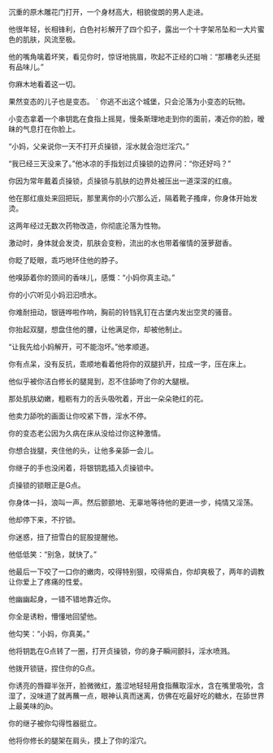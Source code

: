 
沉重的原木雕花门打开，一个身材高大，相貌俊朗的男人走进。

他很年轻，长相锋利，白色衬衫解开了四个扣子，露出一个十字架吊坠和一大片蜜色的肌肤，风流至极。

他的嘴角噙着坏笑，看见你时，惊讶地挑眉，吹起不正经的口哨：“那糟老头还挺有品味儿。”

你麻木地看着这一切。

果然变态的儿子也是变态。
`
你逃不出这个城堡，只会沦落为小变态的玩物。

小变态拿着一个串钥匙在食指上摇晃，慢条斯理地走到你的面前，凑近你的脸，暧昧的气息打在你脸上。

“小妈，父亲说你一天不打开贞操锁，淫水就会泡烂淫穴。”

“我已经三天没来了。”他冰凉的手指划过贞操锁的边界问：“你还好吗？”

你因为常年戴着贞操锁，贞操锁与肌肤的边界处被压出一道深深的红痕。

他在那红痕处来回把玩，那里离你的小穴那么近，隔着靴子搔痒，你身体开始发烫。

这两年经过无数次药物改造，你彻底沦落为性物。

激动时，身体就会发烫，肌肤会变粉，流出的水也带着催情的菠萝甜香。

你眨了眨眼，乖巧地环住他的脖子。

他嗅舔着你的颈间的香味儿，感慨：“小妈你真主动。”

你的小穴听见小妈汩汩喷水。

你难耐扭动，银链哗啦作响，胸前的铃铛乳钉在古堡内发出空灵的骚音。

你抬起双腿，想盘住他的腰，让他满足你，却被他制止。

“让我先给小妈解开，可不能泡坏。”他孝顺道。

你有点呆，没有反抗，乖顺地看着他将你的双腿扒开，拉成一字，压在床上。

他似乎被你洁白修长的腿晃到，忍不住舔吻了你的大腿根。

那处肌肤幼嫩，粗粝有力的舌头吸吮着，开出一朵朵艳红的花。

 他卖力舔吮的画面让你咬紧下唇，淫水不停。

你的变态老公因为久病在床从没给过你这种激情。

你想合拢腿，夹住他的头，让他多亲舔一会儿。

你继子的手也没闲着，将银钥匙插入贞操锁中。

贞操锁的锁眼正是G点。

你身体一抖，浪叫一声。然后颤颤地、无辜地等待他的更进一步，纯情又淫荡。

他却停下来，不拧锁。

你迷惑，扭了扭雪白的屁股提醒他。

他低低笑：“别急，就快了。”

他最后一下咬了一口你的嫩肉，咬得特别狠，咬得紫白，你却爽极了，两年的调教让你爱上了疼痛的性爱。

他幽幽起身，一错不错地靠近你。

你全是诱粉，懵懂地回望他。

他勾笑：“小妈，你真美。”

他将钥匙在G点转了一圈，打开贞操锁，你的身子瞬间颤抖，淫水喷溅。

他拨开锁链，捏住你的G点。

你诱亮的唇瓣半张开，脸微微红，羞涩地轻轻用食指蘸取淫水，含在嘴里吸吮，含湿了，没味道了就再蘸一点，眼神认真而迷离，仿佛在吃最好吃的糖水，在舔世界上最美味的jb。 

你的继子被你勾得性器挺立。

他将你修长的腿架在肩头，摸上了你的淫穴。
